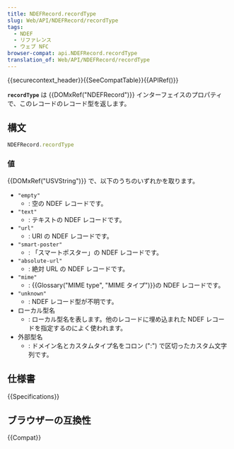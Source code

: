 ```yaml
---
title: NDEFRecord.recordType
slug: Web/API/NDEFRecord/recordType
tags:
  - NDEF
  - リファレンス
  - ウェブ NFC
browser-compat: api.NDEFRecord.recordType
translation_of: Web/API/NDEFRecord/recordType
---
```

{{securecontext_header}}{{SeeCompatTable}}{{APIRef()}}

**`recordType`** は {{DOMxRef("NDEFRecord")}} インターフェイスのプロパティで、このレコードのレコード型を返します。

## 構文

```js
NDEFRecord.recordType
```

### 値

{{DOMxRef("USVString")}} で、以下のうちのいずれかを取ります。

- `"empty"`
  - : 空の NDEF レコードです。
- `"text"`
  - : テキストの NDEF レコードです。
- `"url"`
  - : URI の NDEF レコードです。
- `"smart-poster"`
  - : 「スマートポスター」の NDEF レコードです。
- `"absolute-url"`
  - : 絶対 URL の NDEF レコードです。
- `"mime"`
  - : {{Glossary("MIME type", "MIME タイプ")}}の NDEF レコードです。
- `"unknown"`
  - : NDEF レコード型が不明です。
- ローカル型名
  - : ローカル型名を表します。他のレコードに埋め込まれた NDEF レコードを指定するのによく使われます。
- 外部型名
  - : ドメイン名とカスタムタイプ名をコロン (":") で区切ったカスタム文字列です。

## 仕様書

{{Specifications}}

## ブラウザーの互換性

{{Compat}}
